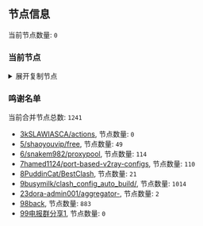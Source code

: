 
## 节点信息
当前节点数量: `0`
### 当前节点
<details>
  <summary>展开复制节点</summary>

    

</details>

### 鸣谢名单
当前合并节点总数: `1241`
- [3kSLAWIASCA/actions](https://github.com/kSLAWIASCA/actions), 节点数量: `0`
- [5/shaoyouvip/free](https://github.com/shaoyouvip/free), 节点数量: `49`
- [6/snakem982/proxypool](https://github.com/snakem982/proxypool), 节点数量: `114`
- [7hamed1124/port-based-v2ray-configs](https://github.com/hamed1124/port-based-v2ray-configs), 节点数量: `110`
- [8PuddinCat/BestClash](https://github.com/PuddinCat/BestClash), 节点数量: `21`
- [9busymilk/clash_config_auto_build/](https://github.com/busymilk/clash_config_auto_build/), 节点数量: `1014`
- [23dora-admin001/aggregator-](https://github.com/dora-admin001/aggregator-), 节点数量: `2`
- [98back](https://github.com/firefoxmmx2/v2rayshare_subcription), 节点数量: `883`
- [99电报群分享1](https://github.com/cdddbc/getAirport), 节点数量: `0`


